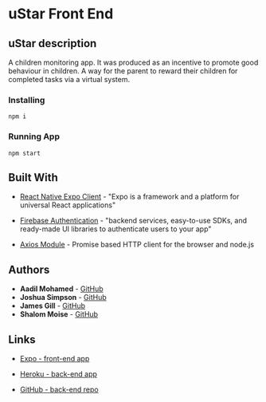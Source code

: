 # uStar Front End

## uStar description

A children monitoring app. It was produced as an incentive to promote good behaviour in children. A way for the parent to reward their children for completed tasks via a virtual system.

### Installing

```
npm i
```

### Running App

```
npm start
```

## Built With

- [React Native Expo Client](https://docs.expo.io/) - "Expo is a framework and a platform for universal React applications"

- [Firebase Authentication](https://firebase.google.com/docs/auth) - "backend services, easy-to-use SDKs, and ready-made UI libraries to authenticate users to your app"

- [Axios Module](https://github.com/axios/axios) - Promise based HTTP client for the browser and node.js

## Authors

- **Aadil Mohamed** - [GitHub](https://github.com/aadilmohamed123)
- **Joshua Simpson** - [GitHub](https://github.com/JoshuaJames-gif)
- **James Gill** - [GitHub](https://github.com/jbone1984)
- **Shalom Moise** - [GitHub](https://github.com/shalommoise)

## Links

- [Expo - front-end app](https://expo.io/@aadilmohamed123/ustar)

- [Heroku - back-end app](https://ustar-backend.herokuapp.com/api/parents)
- [GitHub - back-end repo](https://github.com/aadilmohamed123/uStar-project-back-end)
